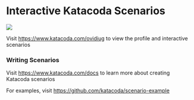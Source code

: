 # Interactive Katacoda Scenarios

[![](http://shields.katacoda.com/katacoda/ovidiug/count.svg)](https://www.katacoda.com/ovidiug "Get your profile on Katacoda.com")

Visit https://www.katacoda.com/ovidiug to view the profile and interactive scenarios

### Writing Scenarios
Visit https://www.katacoda.com/docs to learn more about creating Katacoda scenarios

For examples, visit https://github.com/katacoda/scenario-example
